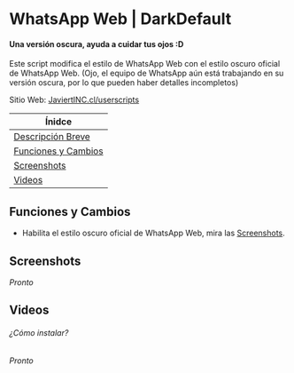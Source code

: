 # WhatsApp Web | DarkDefault
#### Una versión oscura, ayuda a cuidar tus ojos :D

Este script modifica el estilo de WhatsApp Web con el estilo oscuro oficial de WhatsApp Web.
(Ojo, el equipo de WhatsApp aún está trabajando en su versión oscura, por lo que pueden haber detalles incompletos)

Sitio Web: [JaviertINC.cl/userscripts](https://javiertinc.cl/userscripts/script/whatsapp.darkdefault)

| Ínidce |
|---|
| [Descripción Breve](#whatsapp--darkdefault) |
| [Funciones y Cambios](#funciones-y-cambios) |
| [Screenshots](#screenshots) |
| [Videos](#videos) |

## Funciones y Cambios
- Habilita el estilo oscuro oficial de WhatsApp Web, mira las [Screenshots](#screenshots).

## Screenshots
_Pronto_

## Videos
###### ¿Cómo instalar?
_Pronto_